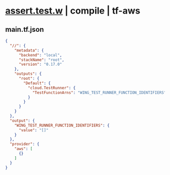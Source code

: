 # [assert.test.w](../../../../../../examples/tests/sdk_tests/expect/assert.test.w) | compile | tf-aws

## main.tf.json
```json
{
  "//": {
    "metadata": {
      "backend": "local",
      "stackName": "root",
      "version": "0.17.0"
    },
    "outputs": {
      "root": {
        "Default": {
          "cloud.TestRunner": {
            "TestFunctionArns": "WING_TEST_RUNNER_FUNCTION_IDENTIFIERS"
          }
        }
      }
    }
  },
  "output": {
    "WING_TEST_RUNNER_FUNCTION_IDENTIFIERS": {
      "value": "[]"
    }
  },
  "provider": {
    "aws": [
      {}
    ]
  }
}
```

